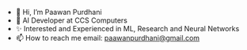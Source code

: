 - 👋 Hi, I’m Paawan Purdhani
- 👀 AI Developer at CCS Computers
- ✨ Interested and Experienced in ML, Research and Neural Networks
- 📫 How to reach me email: paawanpurdhani@gmail.com

<!---
Paawan13/Paawan13 is a ✨ special ✨ repository because its `README.md` (this file) appears on your GitHub profile.
You can click the Preview link to take a look at your changes.
--->

